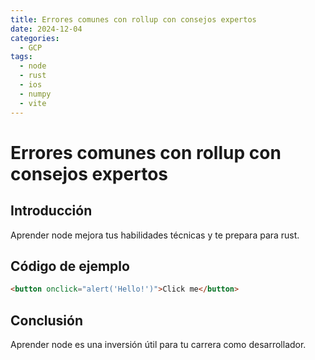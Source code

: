 ```yaml
---
title: Errores comunes con rollup con consejos expertos
date: 2024-12-04
categories:
  - GCP
tags:
  - node
  - rust
  - ios
  - numpy
  - vite
---
```


# Errores comunes con rollup con consejos expertos

## Introducción

Aprender node mejora tus habilidades técnicas y te prepara para rust.

## Código de ejemplo

```html
<button onclick="alert('Hello!')">Click me</button>
```

## Conclusión

Aprender node es una inversión útil para tu carrera como desarrollador.